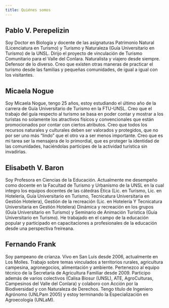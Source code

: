 ```yaml
---
title: Quiénes somos
---
```


## Pablo V. Perepelizin

Soy Doctor en Biología y docente de las asignaturas Patrimonio Natural (Licenciatura en Turismo) y Turismo y Naturaleza (Guía Universitario en Turismo) de la UNSL. Dirijo el proyecto de vinculación de Turismo Comunitario para el Valle del Conlara. Naturalista y viajero desde siempre. Defensor de lo diverso. Creo que existen otras maneras de practicar el turismo desde las familias y pequeñas comunidades, de igual a igual con los visitantes.   

## Micaela Nogue

Soy Micaela Nogue, tengo 25 años, estoy estudiando el último año de la carrera de Guía Universitario de Turismo en la FTU-UNSL. Creo que el trabajo del guía respecto al turismo se basa en poder contar y mostrar a los turistas no solamente los atractivos físicos y convencionales que están promocionados por contar con ciertos atributos. Creo que todos los recursos naturales y culturales deben ser valorados y protegidos, que no por ser uno más “lindo” que el otro va a ser menos importante.  Creo que es mi tarea ser la mensajera de lo primordial, que es proteger la identidad de las comunidades, haciéndolas participes de la actividad turística sin invadirlas.

## Elisabeth V. Baron 

Soy Profesora en Ciencias de la Educación. Actualmente me desempeño como docente en la Facultad de Turismo y Urbanismo de la UNSL en la cual integro los equipos docentes de las cátedras Ética (Lic. en Turismo, Lic. en Hotelería, Guía Universitario en Turismo, Tecnicatura Universitaria en Gestión Hotelera), Gestión de la recreación (Lic. en Hotelería Y Tecnicatura Universitaria en Gestión Hotelera) Dinámica y recreación en los grupos (Guía Universitario en Turismo) y Seminario de Animación Turística (Guía Universitario en Turismo). He trabajado en el campo de la educación popular y participado en capacitaciones a profesionales de la educación desde una perspectiva freireana.

## Fernando Frank

Soy pampeano de crianza. Vivo en San Luis desde 2006, actualmente en Los Molles. Trabajo sobre temas vinculados a territorios rurales, agricultura campesina, agronegocios, alimentación y ambiente. Pertenezco al equipo técnico de la Secretaría de Agricultura Familiar desde 2009. Participo además de varios colectivos (Calisa Biosur (UNSL), ATE, AgroCulturas, Campesinos del Valle del Conlara) y colaboro con Acción por la Biodiversidad y con Naturaleza de Derechos. Tengo título de Ingeniero Agrónomo (UNLPam 2005) y estoy terminando la Especialización en Agroecología (UNLaM).
